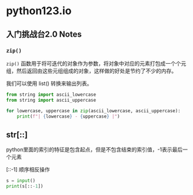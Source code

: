 # python123.io

## 入门挑战台2.0 Notes

### `zip()`

`zip()` 函数用于将可迭代的对象作为参数，将对象中对应的元素打包成一个个元组，然后返回由这些元组组成的对象，这样做的好处是节约了不少的内存。

我们可以使用 list() 转换来输出列表。

```python
from string import ascii_lowercase
from string import ascii_uppercase

for lowercase, uppercase in zip(ascii_lowercase, ascii_uppercase):
    print(f"| {lowercase} - {uppercase} |")
```

## str[::]

python里面的索引的特征是包含起点，但是不包含结束的索引值，-1表示最后一个元素

[::-1] 顺序相反操作

```python
s = input()
print(s[::-1])
```


